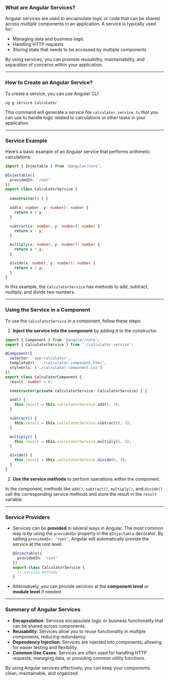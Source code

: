 ### **What are Angular Services?**

Angular services are used to encapsulate logic or code that can be shared across multiple components in an application. A service is typically used for:

- Managing data and business logic
- Handling HTTP requests
- Storing state that needs to be accessed by multiple components

By using services, you can promote reusability, maintainability, and separation of concerns within your application.

---

### **How to Create an Angular Service?**

To create a service, you can use Angular CLI:

```CMD
ng g service Calculator
```

This command will generate a service file `calculator.service.ts` that you can use to handle logic related to calculations or other tasks in your application.

---

### **Service Example**

Here’s a basic example of an Angular service that performs arithmetic calculations:

```typescript
import { Injectable } from '@angular/core';

@Injectable({
  providedIn: 'root'
})
export class CalculatorService {
  
  constructor() { }

  add(x: number, y: number): number {
    return x + y;
  }

  subtract(x: number, y: number): number {
    return x - y;
  }

  multiply(x: number, y: number): number {
    return x * y;
  }

  divide(x: number, y: number): number {
    return x / y;
  }
}
```

In this example, the `CalculatorService` has methods to add, subtract, multiply, and divide two numbers.

---

### **Using the Service in a Component**

To use the `CalculatorService` in a component, follow these steps:

1. **Inject the service into the component** by adding it to the constructor.

```typescript
import { Component } from '@angular/core';
import { CalculatorService } from './calculator.service';

@Component({
  selector: 'app-calculator',
  templateUrl: './calculator.component.html',
  styleUrls: ['./calculator.component.css']
})
export class CalculatorComponent {
  result: number = 0;

  constructor(private calculatorService: CalculatorService) { }

  add() {
    this.result = this.calculatorService.add(5, 3);
  }

  subtract() {
    this.result = this.calculatorService.subtract(5, 3);
  }

  multiply() {
    this.result = this.calculatorService.multiply(5, 3);
  }

  divide() {
    this.result = this.calculatorService.divide(6, 3);
  }
}
```

2. **Use the service methods** to perform operations within the component.

In the component, methods like `add()`, `subtract()`, `multiply()`, and `divide()` call the corresponding service methods and store the result in the `result` variable.

---

### **Service Providers**

- Services can be **provided** in several ways in Angular. The most common way is by using the `providedIn` property in the `@Injectable` decorator. By setting `providedIn: 'root'`, Angular will automatically provide the service at the root level.
    
    ```typescript
    @Injectable({
      providedIn: 'root'
    })
    export class CalculatorService {
      // service methods
    }
    ```
    
- Alternatively, you can provide services at the **component level** or **module level** if needed.

---

### **Summary of Angular Services**

- **Encapsulation**: Services encapsulate logic or business functionality that can be shared across components.
- **Reusability**: Services allow you to reuse functionality in multiple components, reducing redundancy.
- **Dependency Injection**: Services are injected into components, allowing for easier testing and flexibility.
- **Common Use Cases**: Services are often used for handling HTTP requests, managing data, or providing common utility functions.

By using Angular services effectively, you can keep your components clean, maintainable, and organized.